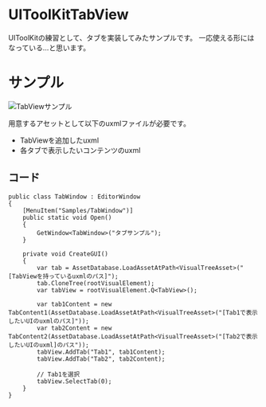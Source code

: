# UIToolKitTabView

UIToolKitの練習として、タブを実装してみたサンプルです。
一応使える形にはなっている...と思います。

# サンプル
![TabViewサンプル](https://user-images.githubusercontent.com/6129556/204310686-b9b28e6b-0f14-48a1-974f-f0d16c7fca1f.gif)

用意するアセットとして以下のuxmlファイルが必要です。
- TabViewを追加したuxml
- 各タブで表示したいコンテンツのuxml

## コード
    public class TabWindow : EditorWindow
    {
        [MenuItem("Samples/TabWindow")]
        public static void Open()
        {
            GetWindow<TabWindow>("タブサンプル");
        }

        private void CreateGUI()
        {
            var tab = AssetDatabase.LoadAssetAtPath<VisualTreeAsset>("[TabViewを持っているuxmlのパス]");
            tab.CloneTree(rootVisualElement);
            var tabView = rootVisualElement.Q<TabView>();

            var tab1Content = new TabContent1(AssetDatabase.LoadAssetAtPath<VisualTreeAsset>("[Tab1で表示したいUIのuxmlのパス]"));
            var tab2Content = new TabContent2(AssetDatabase.LoadAssetAtPath<VisualTreeAsset>("[Tab2で表示したいUIのuxml]のパス"));
            tabView.AddTab("Tab1", tab1Content);
            tabView.AddTab("Tab2", tab2Content);

            // Tab1を選択
            tabView.SelectTab(0);
        }
    }
